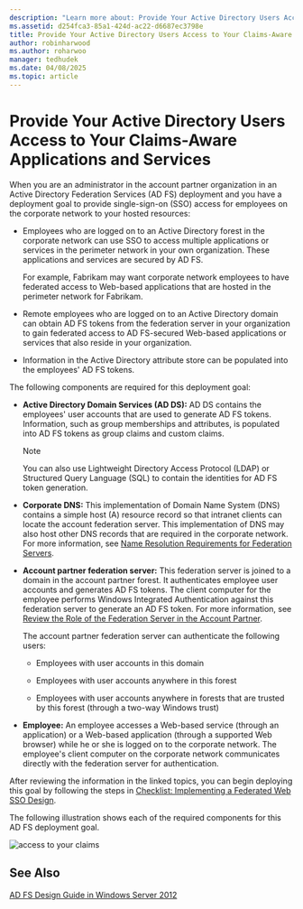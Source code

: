 ```yaml
---
description: "Learn more about: Provide Your Active Directory Users Access to Your Claims-Aware Applications and Services"
ms.assetid: d254fca3-85a1-424d-ac22-d6687ec3798e
title: Provide Your Active Directory Users Access to Your Claims-Aware Applications and Services
author: robinharwood
ms.author: roharwoo
manager: tedhudek
ms.date: 04/08/2025
ms.topic: article
---
```


# Provide Your Active Directory Users Access to Your Claims-Aware Applications and Services

When you are an administrator in the account partner organization in an Active Directory Federation Services \(AD FS\) deployment and you have a deployment goal to provide single\-sign\-on \(SSO\) access for employees on the corporate network to your hosted resources:

-   Employees who are logged on to an Active Directory forest in the corporate network can use SSO to access multiple applications or services in the perimeter network in your own organization. These applications and services are secured by AD FS.

    For example, Fabrikam may want corporate network employees to have federated access to Web\-based applications that are hosted in the perimeter network for Fabrikam.

-   Remote employees who are logged on to an Active Directory domain can obtain AD FS tokens from the federation server in your organization to gain federated access to AD FS\-secured Web\-based applications or services that also reside in your organization.

-   Information in the Active Directory attribute store can be populated into the employees' AD FS tokens.

The following components are required for this deployment goal:

-   **Active Directory Domain Services \(AD DS\):** AD DS contains the employees' user accounts that are used to generate AD FS tokens. Information, such as group memberships and attributes, is populated into AD FS tokens as group claims and custom claims.

    > [!NOTE]
    > You can also use Lightweight Directory Access Protocol \(LDAP\) or Structured Query Language \(SQL\) to contain the identities for AD FS token generation.

-   **Corporate DNS:** This implementation of Domain Name System \(DNS\) contains a simple host \(A\) resource record so that intranet clients can locate the account federation server. This implementation of DNS may also host other DNS records that are required in the corporate network. For more information, see [Name Resolution Requirements for Federation Servers](Name-Resolution-Requirements-for-Federation-Servers.md).

-   **Account partner federation server:** This federation server is joined to a domain in the account partner forest. It authenticates employee user accounts and generates AD FS tokens. The client computer for the employee performs Windows Integrated Authentication against this federation server to generate an AD FS token. For more information, see [Review the Role of the Federation Server in the Account Partner](Review-the-Role-of-the-Federation-Server-in-the-Account-Partner.md).

    The account partner federation server can authenticate the following users:

    -   Employees with user accounts in this domain

    -   Employees with user accounts anywhere in this forest

    -   Employees with user accounts anywhere in forests that are trusted by this forest \(through a two\-way Windows trust\)

-   **Employee:** An employee accesses a Web\-based service \(through an application\) or a Web\-based application \(through a supported Web browser\) while he or she is logged on to the corporate network. The employee's client computer on the corporate network communicates directly with the federation server for authentication.

After reviewing the information in the linked topics, you can begin deploying this goal by following the steps in [Checklist: Implementing a Federated Web SSO Design](../../ad-fs/deployment/Checklist--Implementing-a-Federated-Web-SSO-Design.md).

The following illustration shows each of the required components for this AD FS deployment goal.

![access to your claims](media/31394ea8-fecb-4372-ac3f-cc3cf566ffc9.gif)

## See Also
[AD FS Design Guide in Windows Server 2012](AD-FS-Design-Guide-in-Windows-Server-2012.md)
